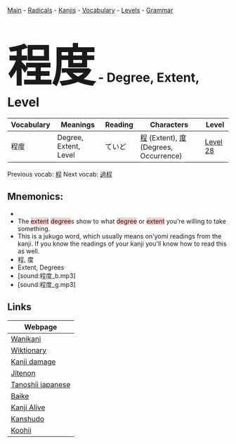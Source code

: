 <style> bigfont {font-size: 100px}</style>
[Main](../README.md) -
[Radicals](../radicals.md) -
[Kanjis](../kanjis.md) -
[Vocabulary](../vocabulary.md) -
[Levels](../levels.md) -
[Grammar](../grammar.md)
# <bigfont> 程度</bigfont> - Degree, Extent, Level 

| Vocabulary | Meanings | Reading | Characters | Level |
| --- | --- | --- | --- | --- |
| 程度 | Degree, Extent, Level | ていど |  [程](../kanjis/程.md) (Extent), [度](../kanjis/度.md) (Degrees, Occurrence) | [Level 28](../levels/wk_level28.md) |

Previous vocab: [程](程.md) Next vocab: [過程](過程.md) 

## Mnemonics:

* 
* The <span style="background-color:#ffcccb"> extent</span> <span style="background-color:#ffcccb"> degree</span>s show to what <span style="background-color:#ffcccb"> degree</span> or <span style="background-color:#ffcccb"> extent</span> you're willing to take something.
* This is a jukugo word, which usually means on'yomi readings from the kanji. If you know the readings of your kanji you'll know how to read this as well.
* 程, 度
* Extent, Degrees
* [sound:程度_b.mp3]
* [sound:程度_g.mp3]


## Links 

| Webpage |
| --- |
| [Wanikani          ](https://www.wanikani.com/kanji/程度) |
| [Wiktionary        ](https://en.wiktionary.org/wiki/程度) |
| [Kanji damage      ](http://www.kanjidamage.com/kanji/search?utf8=✓&q=程度) |
| [Jitenon           ](https://jitenon.com/kanji/程度) |
| [Tanoshii japanese ](https://www.tanoshiijapanese.com/dictionary/kanji.cfm?k=程度) |
| [Baike             ](https://baike.baidu.com/item/程度) |
| [Kanji Alive       ](https://app.kanjialive.com/程度) |
| [Kanshudo          ](https://www.kanshudo.com/searchmn?q=程度) |
| [Koohii            ](https://kanji.koohii.com/study/kanji/程度) |
